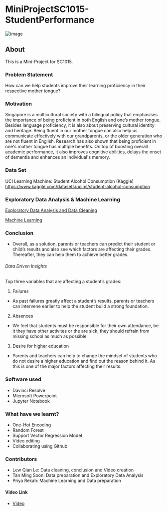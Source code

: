 # MiniProjectSC1015-StudentPerformance
![image](https://user-images.githubusercontent.com/127915734/233797449-320efee2-565d-4628-aac7-8af2b82672c5.png)

## About

This is a Mini-Project for SC1015.

### Problem Statement
How can we help students improve their learning proficiency in their respective mother tongue?

### Motivation
Singapore is a multicultural society with a bilingual policy that emphasises the importance of being proficient in both English and one’s mother tongue. Besides language proficiency, it is also about preserving cultural identity and heritage. Being fluent in our mother tongue can also help us communicate effectively with our grandparents, or the older generation who are not fluent in English. Research has also shown that being proficient in one's mother tongue has multiple benefits. On top of boosting overall academic performance, it also improves cognitive abilities, delays the onset of dementia and enhances an individual's memory. 

### Data Set
UCI Learning Machine: Student Alcohol Consumption (Kaggle)
https://www.kaggle.com/datasets/uciml/student-alcohol-consumption

### Exploratory Data Analysis & Machine Learning
[Exploratory Data Analysis and Data Cleaning](https://github.com/Naiqqqqq/MiniProjectSC1015-StudentPerformance/blob/main/Data%20Sets/Jupyter%20Notebooks/ExploratoryDataAnalysis.ipynb)

[Machine Learning](https://github.com/Naiqqqqq/MiniProjectSC1015-StudentPerformance/blob/main/Data%20Sets/Jupyter%20Notebooks/MachineLearning.ipynb)

### Conclusion
- Overall, as a solution, parents or teachers can predict their student or child’s results and also see which factors are affecting their grades. Thereafter, they can help them to achieve better grades.  
###### Data Driven Insights
Top three variables that are affecting a student’s grades:  
1. Failures  
  - As past failures greatly affect a student’s results, parents or teachers can intervene earlier to help the student build a strong foundation.  
2. Absences  
  - We feel that students must be responsible for their own attendance, be it they have other activites or the are sick, they should refrain from missing school as much as possible  
3. Desire for higher education  
  - Parents and teachers can help to change the mindset of students who do not desire a higher education and find out the reason behind it. As this is one of the major factors affecting their results. 

### Software used
- Davinci Resolve  
- Microsoft Powerpoint  
- Jupyter Notebook  

### What have we learnt?
- One-Hot Encoding  
- Random Forest  
- Support Vector Regression Model
- Video editing
- Collaborating using Github

### Contributors
- Lew Qian Le: Data cleaning, conclusion and Video creation  
- Tan Ming Soon: Data preparation and Exploratory Data Analysis
- Priya Rekah: Machine Learning and Data preparation 

#### Video Link
- [Video](https://youtu.be/tqgs2c2BAY4)


